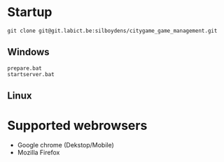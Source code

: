 # Startup

```
git clone git@git.labict.be:silboydens/citygame_game_management.git
```

## Windows

```
prepare.bat
startserver.bat
```

## Linux

# Supported webrowsers

* Google chrome \(Dekstop/Mobile\)
* Mozilla Firefox



